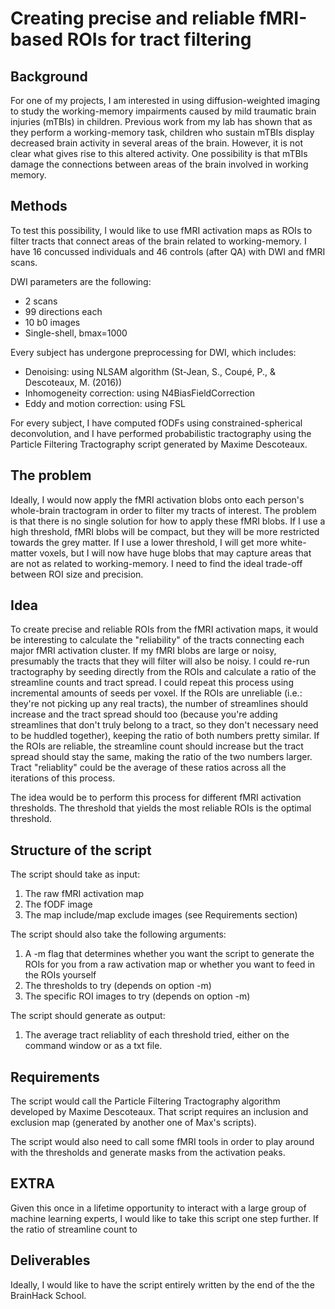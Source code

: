 Creating precise and reliable fMRI-based ROIs for tract filtering
================================================================================

## Background
For one of my projects, I am interested in using diffusion-weighted imaging to study the working-memory impairments caused by mild traumatic brain injuries (mTBIs) in children. Previous work from my lab has shown that as they perform a working-memory task, children who sustain mTBIs display decreased brain activity in several areas of the brain. However, it is not clear what gives rise to this altered activity. One possibility is that mTBIs damage the connections between areas of the brain involved in working memory.

## Methods
To test this possibility, I would like to use fMRI activation maps as ROIs to filter tracts that connect areas of the brain related to working-memory. I have 16 concussed individuals and 46 controls (after QA) with DWI and fMRI scans.

DWI parameters are the following:
* 2 scans
* 99 directions each
* 10 b0 images
* Single-shell, bmax=1000

Every subject has undergone preprocessing for DWI, which includes:

* Denoising: using NLSAM algorithm (St-Jean, S., Coupé, P., & Descoteaux, M. (2016))
* Inhomogeneity correction: using N4BiasFieldCorrection
* Eddy and motion correction: using FSL

For every subject, I have computed fODFs using constrained-spherical deconvolution, and I have performed probabilistic tractography using the Particle Filtering Tractography script generated by Maxime Descoteaux.

## The problem
Ideally, I would now apply the fMRI activation blobs onto each person's whole-brain tractogram in order to filter my tracts of interest. The problem is that there is no single solution for how to apply these fMRI blobs. If I use a high threshold, fMRI blobs will be compact, but they will be more restricted towards the grey matter. If I use a lower threshold, I will get more white-matter voxels, but I will now have huge blobs that may capture areas that are not as related to working-memory. I need to find the ideal trade-off between ROI size and precision.

## Idea
To create precise and reliable ROIs from the fMRI activation maps, it would be interesting to calculate the "reliability" of the tracts connecting each major fMRI activation cluster. If my fMRI blobs are large or noisy, presumably the tracts that they will filter will also be noisy. I could re-run tractography by seeding directly from the ROIs and calculate a ratio of the streamline counts and tract spread. I could repeat this process using incremental amounts of seeds per voxel. If the ROIs are unreliable (i.e.: they're not picking up any real tracts), the number of streamlines should increase and the tract spread should too (because you're adding streamlines that don't truly belong to a tract, so they don't necessary need to be huddled together), keeping the ratio of both numbers pretty similar. If the ROIs are reliable, the streamline count should increase but the tract spread should stay the same, making the ratio of the two numbers larger. Tract "reliablity" could be the average of these ratios across all the iterations of this process.

The idea would be to perform this process for different fMRI activation thresholds. The threshold that yields the most reliable ROIs is the optimal threshold.

## Structure of the script
The script should take as input:

1. The raw fMRI activation map
2. The fODF image
3. The map include/map exclude images (see Requirements section)

The script should also take the following arguments:

1. A -m flag that determines whether you want the script to generate the ROIs for you from a raw activation map or whether you want to feed in the ROIs yourself
2. The thresholds to try (depends on option -m)
3. The specific ROI images to try (depends on option -m)

The script should generate as output:

1. The average tract reliablity of each threshold tried, either on the command window or as a txt file.

## Requirements
The script would call the Particle Filtering Tractography algorithm developed by Maxime Descoteaux. That script requires an inclusion and exclusion map (generated by another one of Max's scripts).

The script would also need to call some fMRI tools in order to play around with the thresholds and generate masks from the activation peaks.

## EXTRA
Given this once in a lifetime opportunity to interact with a large group of machine learning experts, I would like to take this script one step further. If the ratio of streamline count to 

## Deliverables
Ideally, I would like to have the script entirely written by the end of the the BrainHack School.
